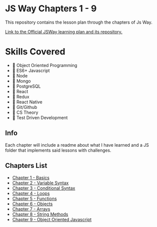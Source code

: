 # JS Way Chapters 1 - 9
  
This repository contains the lesson plan through the chapters of Js Way.
  
[Link to the Official JSWay learning plan and its repository.](https://github.com/thejsway/thejsway/tree/master/manuscript)

# Skills Covered

* 💎 Object Oriented Programming
* 💎 ES6+ Javascript
* 💎 Node
* 💎 Mongo
* 💎 PostgreSQL
* 💎 React
* 💎 Redux
* 💎 React Native
* 💎 Git/Github
* 💎 CS Theory
* 💎 Test Driven Development

## Info

Each chapter will include a readme about what I have learned and a JS folder that implements said lessons with challenges.

##  Chapters List

* [Chapter 1 - Basics](https://github.com/DashlinS/JSWAY/tree/master/Chapter1_basics)
* [Chapter 2 - Variable Syntax](https://github.com/DashlinS/JSWAY/tree/master/Chapter2_variableSyntax)
* [Chapter 3 - Conditional Syntax](https://github.com/DashlinS/JSWAY/tree/master/Chapter3_conditionalSyntax)
* [Chapter 4 - Loops](https://github.com/DashlinS/JSWAY/tree/master/Chapter4_loops)
* [Chapter 5 - Functions](https://github.com/DashlinS/JSWAY/tree/master/Chapter5_functions)
* [Chapter 6 - Objects](https://github.com/DashlinS/JSWAY/tree/master/Chapter6_objects)
* [Chapter 7 - Arrays](https://github.com/DashlinS/JSWAY/tree/master/Chapter7_arrays)
* [Chapter 8 - String Methods](https://github.com/DashlinS/JSWAY/tree/master/Chapter8_stringMethods)
* [Chapter 9 - Object Oriented Javascript](https://github.com/DashlinS/JSWAY/tree/master/Chapter9_OOJS)

